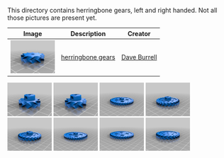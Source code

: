 This directory contains herringbone gears, left and right handed.
Not all those pictures are present yet.

Image | Description | Creator
----- | ----------- | -------
[<img src="images/hb9.png" width="100">](stl/hb.stl) | [herringbone gears](stl/hb.stl) | [Dave Burrell](https://www.thingiverse.com/thing:5546963)

[<img src="images/hb1.png" width="100">](stl/hb.stl)
[<img src="images/hb2.png" width="100">](stl/hb.stl)
[<img src="images/hb3.png" width="100">](stl/hb.stl)
[<img src="images/hb4.png" width="100">](stl/hb.stl)
[<img src="images/hb5.png" width="100">](stl/hb.stl)
[<img src="images/hb6.png" width="100">](stl/hb.stl)
[<img src="images/hb7.png" width="100">](stl/hb.stl)
[<img src="images/hb8.png" width="100">](stl/hb.stl)
